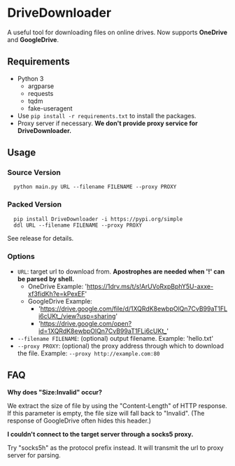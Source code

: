 # DriveDownloader

A useful tool for downloading files on online drives. Now supports **OneDrive** and **GoogleDrive**.

## Requirements

  - Python 3
    - argparse
    - requests
    - tqdm
    - fake-useragent
  - Use `pip install -r requirements.txt` to install the packages.
  - Proxy server if necessary. **We don't provide proxy service for DriveDownloader.**
 
## Usage


### Source Version

```
  python main.py URL --filename FILENAME --proxy PROXY
```

### Packed Version
```
  pip install DriveDownloader -i https://pypi.org/simple
  ddl URL --filename FILENAME --proxy PROXY
```

See release for details.

### Options

 - `URL`: target url to download from. **Apostrophes are needed when '!' can be parsed by shell.**
    - OneDrive Example: '<https://1drv.ms/t/s!ArUVoRxpBphY5U-axxe-xf3fidKh?e=kPexEF>'
    - GoogleDrive Example: 
      - '<https://drive.google.com/file/d/1XQRdK8ewbpOlQn7CvB99aT1FLi6cUKt_/view?usp=sharing>'
      - '<https://drive.google.com/open?id=1XQRdK8ewbpOlQn7CvB99aT1FLi6cUKt_>'
 - `--filename FILENAME`: (optional) output filename. Example: 'hello.txt'
 - `--proxy PROXY`: (optional) the proxy address through which to download the file. Example: `--proxy http://example.com:80`

## FAQ

**Why does "Size:Invalid" occur?**

We extract the size of file by using the "Content-Length" of HTTP response. If this parameter is empty, the file size will fall back to "Invalid". (The response of GoogleDrive often hides this header.)

**I couldn't connect to the target server through a socks5 proxy.**

Try "socks5h" as the protocol prefix instead. It will transmit the url to proxy server for parsing.
